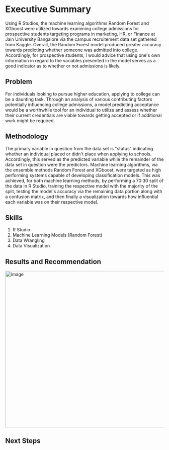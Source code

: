 # Executive Summary
Using R Studios, the machine learning algorithms Random Forest and XGboost were utilized towards examining college admissions for prospective students targeting programs in marketing, HR, or Finance at Jain University Bangalore via the campus recruitement data set gathered from Kaggle. Overall, the Random Forest model produced greater accuracy towards predicting whether someone was admitted into college. Accordingly, for prospective students, I would advice that using one's own information in regard to the variables presented in the model serves as a good indicator as to whether or not admissions is likely. 

## Problem

For individuals looking to pursue higher education, applying to college can be a daunting task. Through an analysis of various contributing factors potentially influencing college admissions, a model predicting acceptance would be a worthwhile tool for an individual to utilize and assess whether their current credentials are viable towards getting accepted or if additional work might be required. 

## Methodology

The primary variable in question from the data set is "status" indicating whether an individual placed or didn't place when applying to schools. Accordingly, this served as the predicted variable while the remainder of the data set in question were the predictors. Machine learning algorithms, via the ensemble methods Random Forest and XGboost, were targeted as high performing systems capable of developing classification models. This was achieved, for both machine learning methods, by performing a 70:30 split of the data in R Studio, training the respective model with the majority of the split, testing the model's accuracy via the remaining data portion along with a confusion matrix, and then finally a visualization towards how influential each variable was on their respective model. 

## Skills

1. R Studio
2. Machine Learning Models (Random Forest)
3. Data Wrangling
4. Data Visualization


## Results and Recommendation

<img width="682" height="498" alt="image" src="https://github.com/user-attachments/assets/ae3d4c5c-f0f6-4fd1-b021-9851f9bb927b" />


## Next Steps
